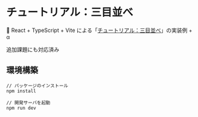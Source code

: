 # チュートリアル：三目並べ

🚀 React + TypeScript + Vite による「[チュートリアル：三目並べ](https://ja.react.dev/learn/tutorial-tic-tac-toe)」の実装例 + α

追加課題にも対応済み

## 環境構築

```
// パッケージのインストール
npm install

// 開発サーバを起動
npm run dev
```
